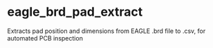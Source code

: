 # eagle_brd_pad_extract
Extracts pad position and dimensions from EAGLE .brd file to .csv, for automated PCB inspection
